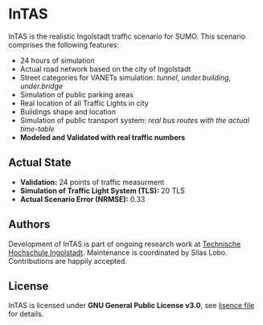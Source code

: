 # InTAS
InTAS is the realistic Ingolstadt traffic scenario for SUMO. This scenario comprises the following features:

- 24 hours of simulation
- Actual road network based on the city of Ingolstadt
- Street categories for VANETs simulation: *tunnel*, *under.building*, *under.bridge*
- Simulation of public parking areas 
- Real location of all Traffic Lights in city
- Buildings shape and location 
- Simulation of public transport system: *real bus routes with the actual time-table*
- **Modeled and Validated with real traffic numbers**


## Actual State
- **Validation:** 24 points of traffic measurment
- **Simulation of Traffic Light System (TLS):** 20 TLS
- **Actual Scenario Error (NRMSE):** 0.33

## Authors
Development of InTAS is part of ongoing research work at [Technische Hochschule Ingolstadt](https://www.thi.de/en/research/carissma/laboratories/car2x-laboratory). Maintenance is coordinated by Silas Lobo. Contributions are happily accepted.

## License
InTAS is licensed under **GNU General Public License v3.0**, see [lisence file](https://github.com/silaslobo/InTAS/blob/master/LICENSE) for details.
